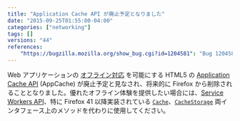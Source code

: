 ```yaml
---
title: "Application Cache API が廃止予定となりました"
date: "2015-09-25T01:55:00-04:00"
categories: ["networking"]
tags: []
versions: "44"
references:
    "https://bugzilla.mozilla.org/show_bug.cgi?id=1204581": "Bug 1204581 - Add a deprecation notice for AppCache if service worker fetch interception is enabled"
---
```

Web アプリケーションの [オフライン対応](https://developer.mozilla.org/ja/Apps/Build/Offline) を可能にする HTML5 の [Application Cache API](https://developer.mozilla.org/ja/docs/Web/HTML/Using_the_application_cache) (AppCache) が廃止予定と見なされ、将来的に Firefox から削除されることとなりました。優れたオフライン体験を提供したい場合には、[Service Workers API](https://developer.mozilla.org/ja/docs/Web/API/Service_Worker_API)、特に Firefox 41 以降実装されている [`Cache`](https://developer.mozilla.org/ja/docs/Web/API/Cache)、[`CacheStorage`](https://developer.mozilla.org/ja/docs/Web/API/CacheStorage) 両インタフェース上のメソッドを代わりに使用してください。

